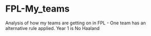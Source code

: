 # FPL-My_teams
Analysis of how my teams are getting on in FPL - One team has an alternative rule applied. Year 1 is No Haaland
